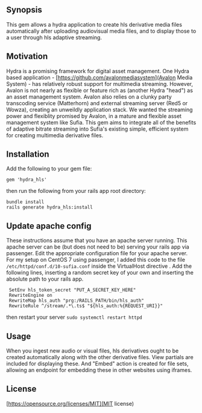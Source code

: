 
## Synopsis

This gem allows a hydra application to create hls derivative media files automatically after uploading audiovisual media files, and to display those to a user through hls adaptive streaming.

## Motivation

Hydra is a promising framework for digital asset management. One Hydra based application - [https://github.com/avalonmediasystem](Avalon Media System) - has relatively robust support for multimedia streaming. However, Avalon is not nearly as flexible or feature rich as [](Sufia) (another Hydra "head") as an asset management system. Avalon also relies on a clunky party transcoding service (Matterhorn) and external streaming server (Red5 or Wowza), creating an unweildly application stack. We wanted the streaming power and flexiblity promised by Avalon, in a mature and flexible asset management system like Sufia. This gem aims to integrate all of the benefits of adaptive bitrate streaming into Sufia's existing simple, efficient system for creating multimedia derivative files. 

## Installation

Add the following to your gem file:

```gem 'hydra_hls'```

then run the following from your rails app root directory:

```
bundle install
rails generate hydra_hls:install
```

## Update apache config
These instructions assume that you have an apache server running. This apache server can be (but does not need to be) serving your rails app via passenger.
Edit the appropriate configuration file for your apache server. For my setup on CentOS 7 using passenger, I added this code to the file `/etc/httpd/conf.d/10-sufia.conf` inside the VirtualHost directive .
Add the following lines, inserting a random secret key of your own and inserting the absolute path to your rails app.
```
 SetEnv hls_token_secret "PUT_A_SECRET_KEY_HERE"
 RewriteEngine on
 RewriteMap hls_auth "prg:/RAILS_PATH/bin/hls_auth"
 RewriteRule ^/stream/.*\.ts$ "${hls_auth:%{REQUEST_URI}}"
```
then restart your server
```sudo systemctl restart httpd```

## Usage

When you ingest new audio or visual files, hls derivatives ought to be created automatically along with the other derivative files. View partials are included for displaying these. And "Embed" action is created for file sets, allowing an endpoint for embedding these in other websites using iframes.

## License

[https://opensource.org/licenses/MIT](MIT license)